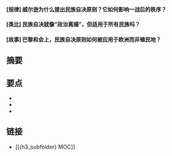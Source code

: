 #### [规律] 威尔逊为什么提出民族自决原则？它如何影响一战后的秩序？


#### [类比] 民族自决就像“政治离婚”，但适用于所有民族吗？


#### [故事] 巴黎和会上，民族自决原则如何被应用于欧洲而非殖民地？


## 摘要


## 要点

- 
- 
- 

## 链接

- [[{h3_subfolder} MOC]]
